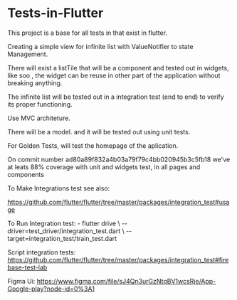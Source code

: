 # Tests-in-Flutter

This project is a base for all tests in that exist in flutter.

Creating a simple view for infinite list with ValueNotifier to state Management.

There will exist a listTile that will be a component and tested out in widgets, like soo , the widget can be reuse in other part of the application without breaking anything.

The infinite list will be tested out in a integration test (end to end) to verify its proper functioning.

Use MVC architeture.

There will be a model. and it will be tested out using unit tests.

For Golden Tests, will test the homepage of the aplication.

On commit number ad80a89f832a4b03a79f79c4bb020945b3c5fb18 we've at leats 88% coverage with unit and widgets test,  in all pages and components

To Make Integrations test see also:

https://github.com/flutter/flutter/tree/master/packages/integration_test#usage

To Run Integration test:
    - flutter drive \ --driver=test_driver/integration_test.dart \ --target=integration_test/train_test.dart

Script integration tests:
    https://github.com/flutter/flutter/tree/master/packages/integration_test#firebase-test-lab

Figma Ui: https://www.figma.com/file/sJ4Qn3urGzNtqBV1wcsRje/App-Google-play?node-id=0%3A1


